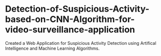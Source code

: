 # Detection-of-Suspicious-Activity-based-on-CNN-Algorithm-for-video-surveillance-application
 Created a Web Application for Suspicious Activity Detection using Artifical Intelligence and Machine Learning Algorithms.
